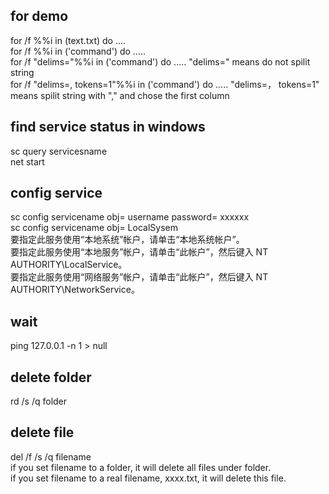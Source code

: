 ## for demo
for /f %%i in (text.txt) do ....  
for /f %%i in ('command') do .....  
for /f "delims="%%i in ('command') do ..... "delims=" means do not spilit string  
for /f "delims=, tokens=1"%%i in ('command') do ..... "delims=， tokens=1" means spilit string with "," and chose the first column  
## find service status in windows
sc query servicesname  
net start
## config service
sc config servicename obj= username password= xxxxxx  
sc config servicename obj= LocalSysem  
要指定此服务使用“本地系统”帐户，请单击“本地系统帐户”。  
要指定此服务使用“本地服务”帐户，请单击“此帐户”，然后键入 NT AUTHORITY\LocalService。  
要指定此服务使用“网络服务”帐户，请单击“此帐户”，然后键入 NT AUTHORITY\NetworkService。  
## wait
ping 127.0.0.1 -n 1 > null
## delete folder
rd /s /q folder
## delete file
del /f /s /q filename  
if you set filename to a folder, it will delete all files under folder.  
if you set filename to a real filename, xxxx.txt, it will delete this file.  
